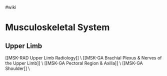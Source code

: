 #wiki 

# Musculoskeletal System 
## Upper Limb
[[MSK-RAD Upper Limb Radiology]] \\
[[MSK-GA Brachial Plexus & Nerves of the Upper Limb]] \\
[[MSK-GA Pectoral Region & Axilla]] \\
[[MSK-GA Shoulder]] \\

